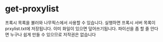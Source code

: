 # get-proxylist
프록시 목록을 불러와 나무픽스에서 사용할 수 있습니다. 실행하면 프록시 서버 목록이 prxylist.txt에 저장됩니다. 이미 화일이 있으면 덮어쓰기됩니다. 파이선을 좀 할 줄 안다면 누구나 쉽게 만들 수 있으므로 저작권은 없습니다
